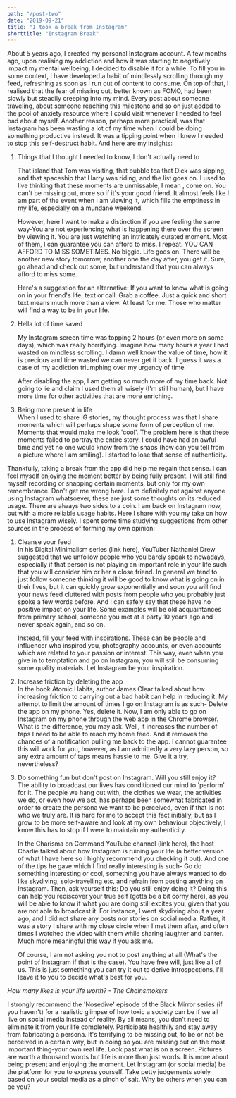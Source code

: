 ```yaml
---
path: "/post-two"
date: "2019-09-21"
title: "I took a break from Instagram"
shorttitle: "Instagram Break"
---
```


About 5 years ago, I created my personal Instagram account. A few months ago, upon realising my addiction and how it was starting to negatively impact my mental wellbeing, I decided to disable it for a while. To fill you in some context, I have developed a habit of mindlessly scrolling through my feed, refreshing as soon as I run out of content to consume. On top of that, I realised that the fear of missing out, better known as FOMO, had been slowly but steadily creeping into my mind. Every post about someone traveling, about someone reaching this milestone and so on just added to the pool of anxiety resource where I could visit whenever I needed to feel bad about myself. Another reason, perhaps more practical, was that Instagram has been wasting a lot of my time when I could be doing something productive instead. It was a tipping point when I knew I needed to stop this self-destruct habit. And here are my insights:

 1. Things that I thought I needed to know, I don't actually need to 

    That island that Tom was visiting, that bubble tea that Dick was sipping, and that spaceship that Harry was riding, and the list goes on. I used to live thinking that these moments are unmissable, I mean , come on. You can't be missing out, more so if it's your good friend. It almost feels like I am part of the event when I am viewing it, which fills the emptiness in my life, especially on a mundane weekend. 

    However, here I want to make a distinction if you are feeling the same way-You are not experiencing what is happening there over the screen by viewing it. You are just watching an intricately curated moment. Most of them, I can guarantee you can afford to miss. I repeat. YOU CAN AFFORD TO MISS SOMETIMES. No biggie. Life goes on. There will be another new story tomorrow, another one the day after, you get it. Sure, go ahead and check out some, but understand that you can always afford to miss some.

    Here's a suggestion for an alternative: If you want to know what is going on in your friend's life, text or call. Grab a coffee. Just a quick and short text means much more than a view. At least for me. Those who matter will find a way to be in your life.

1. Hella lot of time saved  

    My Instagram screen time was topping 2 hours (or even more on some days), which was really horrifying. Imagine how many hours a year I had wasted on mindless scrolling. I damn well know the value of time, how it is precious and time wasted we can never get it back. I guess it was a case of my addiction triumphing over my urgency of time.

    After disabling the app, I am getting so much more of my time back. Not going to lie and claim I used them all wisely (I'm still human), but I have more time for other activities that are more enriching.

1. Being more present in life    
    When I used to share IG stories, my thought process was that I share moments which will perhaps shape some form of perception of me. Moments that would make me look 'cool'. The problem here is that these moments failed to portray the entire story. I could have had an awful time and yet no one would know from the snaps (how can you tell from a picture where I am smiling). I started to lose that sense of authenticity.

Thankfully, taking a break from the app did help me regain that sense. I can feel myself enjoying the moment better by being fully present. I will still find myself recording or snapping certain moments, but only for my own remembrance. Don't get me wrong here. I am definitely not against anyone using Instagram whatsoever, these are just some thoughts on its reduced usage. There are always two sides to a coin. I am back on Instagram now, but with a more reliable usage habits. Here I share with you my take on how to use Instagram wisely. I spent some time studying suggestions from other sources in the process of forming my own opinion:

1. Cleanse your feed  
In his Digital Minimalism series (link here), YouTuber Nathaniel Drew suggested that we unfollow people who you barely speak to nowadays, especially if that person is not playing an important role in your life such that you will consider him or her a close friend. In general we tend to just follow someone thinking it will be good to know what is going on in their lives, but it can quickly grow exponentially and soon you will find your news feed cluttered with posts from people who you probably just spoke a few words before. And I can safely say that these have no positive impact on your life. Some examples will be old acquaintances from primary school, someone you met at a party 10 years ago and never speak again, and so on.

    Instead, fill your feed with inspirations. These can be people and influencer who inspired you, photography accounts, or even accounts which are related to your passion or interest. This way, even when you give in to temptation and go on Instagram, you will still be consuming some quality materials. Let Instagram be your inspiration.

1. Increase friction by deleting the app  
    In the book Atomic Habits, author James Clear talked about how increasing friction to carrying out a bad habit can help in reducing it. My attempt to limit the amount of times I go on Instagram is as such- Delete the app on my phone. Yes, delete it. Now, I am only able to go on Instagram on my phone through the web app in the Chrome browser. What is the difference, you may ask. Well, it increases the number of taps I need to be able to reach my home feed. And it removes the chances of a notification pulling me back to the app. I cannot guarantee this will work for you, however, as I am admittedly a very lazy person, so any extra amount of taps means hassle to me. Give it a try, nevertheless?

1. Do something fun but don't post on Instagram. Will you still enjoy it?  
    The ability to broadcast our lives has conditioned our mind to 'perform' for it. The people we hang out with, the clothes we wear, the activities we do, or even how we act, has perhaps been somewhat fabricated in order to create the persona we want to be perceived, even if that is not who we truly are. It is hard for me to accept this fact initially, but as I grow to be more self-aware and look at my own behaviour objectively, I know this has to stop if I were to maintain my authenticity.

    In the Charisma on Command YouTube channel (link here), the host Charlie talked about how Instagram is ruining your life (a better version of what I have here so I highly recommend you checking it out). And one of the tips he gave which I find really interesting is such- Go do something interesting or cool, something you have always wanted to do like skydiving, solo-travelling etc, and refrain from posting anything on Instagram. Then, ask yourself this: Do you still enjoy doing it? Doing this can help you rediscover your true self (gotta be a bit corny here), as you will be able to know if what you are doing still excites you, given that you are not able to broadcast it. For instance, I went skydiving about a year ago, and I did not share any posts nor stories on social media. Rather, it was a story I share with my close circle when I met them after, and often times I watched the video with them while sharing laughter and banter. Much more meaningful this way if you ask me.

    Of course, I am not asking you not to post anything at all (What's the point of Instagram if that is the case). You have free will, just like all of us. This is just something you can try it out to derive introspections. I'll leave it to you to decide what's best for you.

    
*How many likes is your life worth? - The Chainsmokers*

I strongly recommend the 'Nosedive' episode of the Black Mirror series (if you haven't) for a realistic glimpse of how toxic a society can be if we all live on social media instead of reality. By all means, you don't need to eliminate it from your life completely. Participate healthily and stay away from fabricating a persona. It's terrifying to be missing out, to be or not be perceived in a certain way, but in doing so you are missing out on the most important thing-your own real life. Look past what is on a screen. Pictures are worth a thousand words but life is more than just words. It is more about being present and enjoying the moment. Let Instagram (or social media) be the platform for you to express yourself. Take petty judgements solely based on your social media as a pinch of salt. Why be others when you can be you?